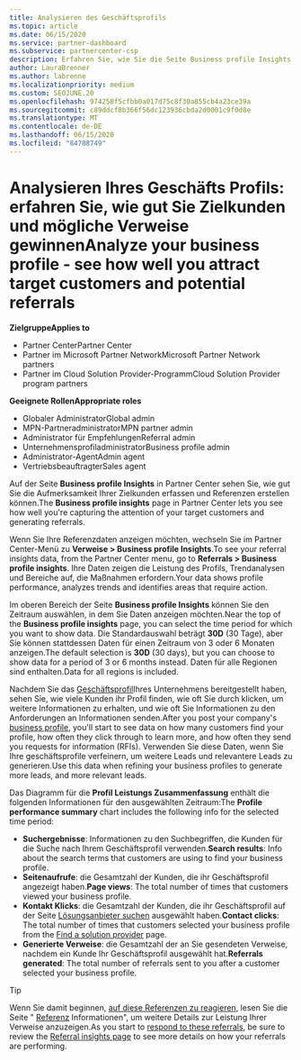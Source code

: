 ```yaml
---
title: Analysieren des Geschäftsprofils
ms.topic: article
ms.date: 06/15/2020
ms.service: partner-dashboard
ms.subservice: partnercenter-csp
description: Erfahren Sie, wie Sie die Seite Business profile Insights verwenden können, um zu sehen, wie gut Sie die Aufmerksamkeit Ihrer Zielkunden erfassen und Referenzen erstellen.
author: LauraBrenner
ms.author: labrenne
ms.localizationpriority: medium
ms.custom: SEOJUNE.20
ms.openlocfilehash: 974258f5cfbb0a017d75c8f30a855cb4a23ce39a
ms.sourcegitcommit: c89ddcf8b366f56dc123936cbda2d0001c9f0d8e
ms.translationtype: MT
ms.contentlocale: de-DE
ms.lasthandoff: 06/15/2020
ms.locfileid: "84788749"
---
```

# <a name="analyze-your-business-profile---see-how-well-you-attract-target-customers-and-potential-referrals"></a><span data-ttu-id="e8d92-103">Analysieren Ihres Geschäfts Profils: erfahren Sie, wie gut Sie Zielkunden und mögliche Verweise gewinnen</span><span class="sxs-lookup"><span data-stu-id="e8d92-103">Analyze your business profile - see how well you attract target customers and potential referrals</span></span>
<!-- 
https://go.microsoft.com/fwlink/?linkid=849120
-->

<span data-ttu-id="e8d92-104">**Zielgruppe**</span><span class="sxs-lookup"><span data-stu-id="e8d92-104">**Applies to**</span></span>

- <span data-ttu-id="e8d92-105">Partner Center</span><span class="sxs-lookup"><span data-stu-id="e8d92-105">Partner Center</span></span>
- <span data-ttu-id="e8d92-106">Partner im Microsoft Partner Network</span><span class="sxs-lookup"><span data-stu-id="e8d92-106">Microsoft Partner Network partners</span></span>
- <span data-ttu-id="e8d92-107">Partner im Cloud Solution Provider-Programm</span><span class="sxs-lookup"><span data-stu-id="e8d92-107">Cloud Solution Provider program partners</span></span>

<span data-ttu-id="e8d92-108">**Geeignete Rollen**</span><span class="sxs-lookup"><span data-stu-id="e8d92-108">**Appropriate roles**</span></span>

- <span data-ttu-id="e8d92-109">Globaler Administrator</span><span class="sxs-lookup"><span data-stu-id="e8d92-109">Global admin</span></span>
- <span data-ttu-id="e8d92-110">MPN-Partneradministrator</span><span class="sxs-lookup"><span data-stu-id="e8d92-110">MPN partner admin</span></span>
- <span data-ttu-id="e8d92-111">Administrator für Empfehlungen</span><span class="sxs-lookup"><span data-stu-id="e8d92-111">Referral admin</span></span>
- <span data-ttu-id="e8d92-112">Unternehmensprofiladministrator</span><span class="sxs-lookup"><span data-stu-id="e8d92-112">Business profile admin</span></span>
- <span data-ttu-id="e8d92-113">Administrator-Agent</span><span class="sxs-lookup"><span data-stu-id="e8d92-113">Admin agent</span></span>
- <span data-ttu-id="e8d92-114">Vertriebsbeauftragter</span><span class="sxs-lookup"><span data-stu-id="e8d92-114">Sales agent</span></span>

<span data-ttu-id="e8d92-115">Auf der Seite **Business profile Insights** in Partner Center sehen Sie, wie gut Sie die Aufmerksamkeit Ihrer Zielkunden erfassen und Referenzen erstellen können.</span><span class="sxs-lookup"><span data-stu-id="e8d92-115">The **Business profile insights** page in Partner Center lets you see how well you're capturing the attention of your target customers and generating referrals.</span></span>

<span data-ttu-id="e8d92-116">Wenn Sie Ihre Referenzdaten anzeigen möchten, wechseln Sie im Partner Center-Menü zu **Verweise > Business profile Insights**.</span><span class="sxs-lookup"><span data-stu-id="e8d92-116">To see your referral insights data, from the Partner Center menu, go to **Referrals > Business profile insights**.</span></span> <span data-ttu-id="e8d92-117">Ihre Daten zeigen die Leistung des Profils, Trendanalysen und Bereiche auf, die Maßnahmen erfordern.</span><span class="sxs-lookup"><span data-stu-id="e8d92-117">Your data shows profile performance, analyzes trends and identifies areas that require action.</span></span>

<span data-ttu-id="e8d92-118">Im oberen Bereich der Seite **Business profile Insights** können Sie den Zeitraum auswählen, in dem Sie Daten anzeigen möchten.</span><span class="sxs-lookup"><span data-stu-id="e8d92-118">Near the top of the **Business profile insights** page, you can select the time period for which you want to show data.</span></span> <span data-ttu-id="e8d92-119">Die Standardauswahl beträgt **30D** (30 Tage), aber Sie können stattdessen Daten für einen Zeitraum von 3 oder 6 Monaten anzeigen.</span><span class="sxs-lookup"><span data-stu-id="e8d92-119">The default selection is **30D** (30 days), but you can choose to show data for a period of 3 or 6 months instead.</span></span> <span data-ttu-id="e8d92-120">Daten für alle Regionen sind enthalten.</span><span class="sxs-lookup"><span data-stu-id="e8d92-120">Data for all regions is included.</span></span>

<span data-ttu-id="e8d92-121">Nachdem Sie das [Geschäftsprofil](create-a-marketing-profile.md)Ihres Unternehmens bereitgestellt haben, sehen Sie, wie viele Kunden ihr Profil finden, wie oft Sie durch klicken, um weitere Informationen zu erhalten, und wie oft Sie Informationen zu den Anforderungen an Informationen senden.</span><span class="sxs-lookup"><span data-stu-id="e8d92-121">After you post your company's [business profile](create-a-marketing-profile.md), you'll start to see data on how many customers find your profile, how often they click through to learn more, and how often they send you requests for information (RFIs).</span></span> <span data-ttu-id="e8d92-122">Verwenden Sie diese Daten, wenn Sie Ihre geschäftsprofile verfeinern, um weitere Leads und relevantere Leads zu generieren.</span><span class="sxs-lookup"><span data-stu-id="e8d92-122">Use this data when refining your business profiles to generate more leads, and more relevant leads.</span></span>

<span data-ttu-id="e8d92-123">Das Diagramm für die **Profil Leistungs Zusammenfassung** enthält die folgenden Informationen für den ausgewählten Zeitraum:</span><span class="sxs-lookup"><span data-stu-id="e8d92-123">The **Profile performance summary** chart includes the following info for the selected time period:</span></span>

- <span data-ttu-id="e8d92-124">**Suchergebnisse**: Informationen zu den Suchbegriffen, die Kunden für die Suche nach Ihrem Geschäftsprofil verwenden.</span><span class="sxs-lookup"><span data-stu-id="e8d92-124">**Search results**: Info about the search terms that customers are using to find your business profile.</span></span>
- <span data-ttu-id="e8d92-125">**Seitenaufrufe**: die Gesamtzahl der Kunden, die ihr Geschäftsprofil angezeigt haben.</span><span class="sxs-lookup"><span data-stu-id="e8d92-125">**Page views**: The total number of times that customers viewed your business profile.</span></span>
- <span data-ttu-id="e8d92-126">**Kontakt Klicks**: die Gesamtzahl der Kunden, die ihr Geschäftsprofil auf der Seite [Lösungsanbieter suchen](https://www.microsoft.com/solution-providers/home) ausgewählt haben.</span><span class="sxs-lookup"><span data-stu-id="e8d92-126">**Contact clicks**: The total number of times that customers selected your business profile from the [Find a solution provider](https://www.microsoft.com/solution-providers/home) page.</span></span>
- <span data-ttu-id="e8d92-127">**Generierte Verweise**: die Gesamtzahl der an Sie gesendeten Verweise, nachdem ein Kunde Ihr Geschäftsprofil ausgewählt hat.</span><span class="sxs-lookup"><span data-stu-id="e8d92-127">**Referrals generated**: The total number of referrals sent to you after a customer selected your business profile.</span></span>

> [!TIP]
> <span data-ttu-id="e8d92-128">Wenn Sie damit beginnen, [auf diese Referenzen zu reagieren](responding-to-referrals.md), lesen Sie die Seite " [Referenz](referral-insights.md) Informationen", um weitere Details zur Leistung Ihrer Verweise anzuzeigen.</span><span class="sxs-lookup"><span data-stu-id="e8d92-128">As you start to [respond to these referrals](responding-to-referrals.md), be sure to review the [Referral insights page](referral-insights.md) to see more details on how your referrals are performing.</span></span>
